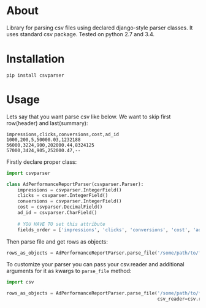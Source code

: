 # About
Library for parsing csv files using declared django-style parser classes.
It uses standard csv package. Tested on python 2.7 and 3.4.

# Installation
`pip install csvparser`

# Usage
Lets say that you want parse csv like below. We want to skip first row(header) and last(summary):

```
impressions,clicks,conversions,cost,ad_id
1000,200,5,50000.03,1232188
56000,3224,900,202000.44,8324125
57000,3424,905,252000.47,--
```

Firstly declare proper class:

```python
import csvparser

class AdPerformanceReportParser(csvparser.Parser):
    impressions = csvparser.IntegerField()
    clicks = csvparser.IntegerField()
    conversions = csvparser.IntegerField()
    cost = csvparser.DecimalField()
    ad_id = csvparser.CharField()
    
    # YOU HAVE TO set this attribute
    fields_order = ['impressions', 'clicks', 'conversions', 'cost', 'ad_id']
```

Then parse file and get rows as objects:

```python
rows_as_objects = AdPerformanceReportParser.parse_file('/some/path/to/file', start_from_line=2, end_at_line=3)  # parse_file returns iterator 
```

To customize your parser you can pass your csv.reader and additional arguments for it as kwargs to `parse_file` method:
```python
import csv

rows_as_objects = AdPerformanceReportParser.parse_file('/some/path/to/file', start_from_line=2, end_at_line=3,
                                                       csv_reader=csv.reader, delimiter=';', quotechar='|') 
```